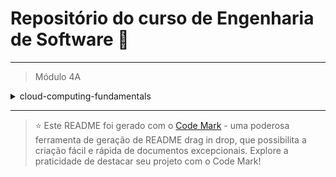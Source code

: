 
# Repositório do curso de Engenharia de Software 🚀
---

> Módulo 4A

<details>

<summary>cloud-computing-fundamentals</summary>

| Pasta  | Conteúdo                                                  |
| ------ | --------------------------------------------------------- |
| dia_01 | Arquitetura de aplicações em Camadas                      |
| dia_02 | Padrões de e-business                                     |
| dia_03 | Melhores práticas                                         |
| dia_04 | Serviços, Protocolos e servidores WEB                     |
| dia_05 | Infraestrutura básica de segurança para web               |
| dia_06 | Servidores de Portais Corporativos                        |
| dia_07 | Arquitetura Orientada a Serviço                           |
| dia_08 | Fundamentos de Cloud Computing: terminologias e conceitos |
| dia_09 | Software as a Service (SaaS)                              |
| dia_10 | Platform as a Service (PaaS)                              |

</details>

--- 


> ⭐️ Este README foi gerado com o [Code Mark](https://codemark.com.br) - uma poderosa ferramenta de geração de README drag in drop, que possibilita a criação fácil e rápida de documentos excepcionais. Explore a praticidade de destacar seu projeto com o Code Mark!